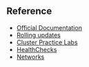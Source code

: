 ## Reference

* [Official Documentation](https://kubernetes.io/docs/home/)
* [Rolling updates](https://medium.com/platformer-blog/enable-rolling-updates-in-kubernetes-with-zero-downtime-31d7ec388c81)
* [Cluster Practice Labs](https://github.com/kelseyhightower/kubernetes-the-hard-way)
* [HealthChecks](https://medium.com/spire-labs/utilizing-kubernetes-liveness-and-readiness-probes-to-automatically-recover-from-failure-2fe0314f2b2e)
* [Networks]()
